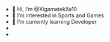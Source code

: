 - 👋 Hi, I’m @XigamatekXa10
- 👀 I’m interested in Sports and Games
- 🌱 I’m currently learning Developer
-
-

<!---
XigamatekXa10/XigamatekXa10 is a ✨ special ✨ repository because its `README.md` (this file) appears on your GitHub profile.
You can click the Preview link to take a look at your changes.
--->
